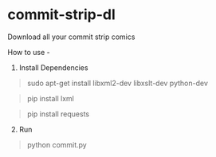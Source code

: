commit-strip-dl
===============

Download all your commit strip comics

How to use - 

1. Install Dependencies

> sudo apt-get install libxml2-dev libxslt-dev python-dev

> pip install lxml

> pip install requests

2. Run
> python commit.py 
